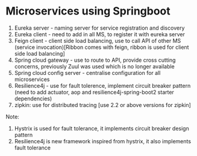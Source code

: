 # Microservices using Springboot

1. Eureka server - naming server for service registration and discovery
2. Eureka client - need to add in all MS, to register it with eureka server
3. Feign client - client side load balancing, use to call API of other MS (service invocation)[Ribbon comes with feign, ribbon is used for client side load balancing]
4. Spring cloud gateway - use to route to API, provide cross cutting concerns, previously Zuul was used which is no longer available
5. Spring cloud config server - centralise configuration for all microservices
6. Resilience4j - use for fault tolerence, implement circuit breaker pattern (need to add actuator, aop and resilience4j-spring-boot2 starter dependencies)
7. zipkin: use for distributed tracing [use 2.2 or above versions for zipkin]


Note: 
1. Hystrix is used for fault tolerance, it implements circuit breaker design pattern
2. Resilience4j is new framework inspired from hystrix, it also implements fault tolerance
